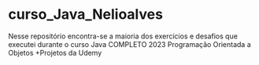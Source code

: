 # curso_Java_Nelioalves
Nesse repositório encontra-se a maioria dos exercícios e desafios que executei durante o curso Java COMPLETO 2023 Programação Orientada a Objetos +Projetos da Udemy
